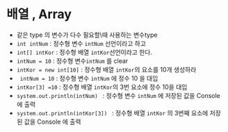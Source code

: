 # 배열 , Array
* 같은 type 의 변수가 다수 필요할\때 사용하는 변수type
* ```int intNum``` : 정수형 변수 ```intNum``` 선언이라고 하고
* ```int[] intKor``` : 정수형 배열 ```intKor```선언이라고 한다.
* ```intNum = 10``` : 정수형 변수```intNum``` 를 clear
* ```intKor = new int[10]``` : 정수형 배열 ``` intKor ```의 요소를 10개 생성하라
* ``` intNum = 10``` : 정수형 변수 ```intNum``` 에 정수 10 을 대입 
* ```intKor[3] =10``` : 정수형 배열 ```intKor```의 3번 요소에 정수 10을 대입
* ```system.out.println(intNum) ``` :  정수형 변수 ```intNum``` 에 저장된 값을 Console 에 출력
* ```system.out.println(intKor[3]) ``` : 정수형 배열 ```intKor``` 의 3번째 요소에 저장된 값을 Console 에 출력